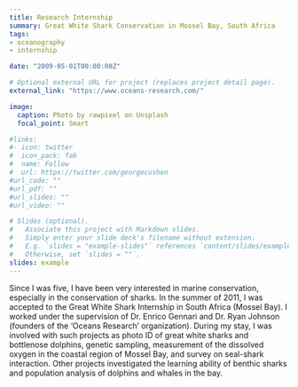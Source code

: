 ```yaml
---
title: Research Internship
summary: Great White Shark Conservation in Mossel Bay, South Africa
tags:
- oceanography
- internship

date: "2009-05-01T00:00:00Z"

# Optional external URL for project (replaces project detail page).
external_link: "https://www.oceans-research.com/"

image:
  caption: Photo by rawpixel on Unsplash
  focal_point: Smart

#links:
#- icon: twitter
#  icon_pack: fab
#  name: Follow
#  url: https://twitter.com/georgecushen
#url_code: ""
#url_pdf: ""
#url_slides: ""
#url_video: ""

# Slides (optional).
#   Associate this project with Markdown slides.
#   Simply enter your slide deck's filename without extension.
#   E.g. `slides = "example-slides"` references `content/slides/example-slides.md`.
#   Otherwise, set `slides = ""`.
slides: example
---
```


Since I was five, I have been very interested in marine conservation, especially in the conservation of sharks. In the summer of 2011, I was accepted to the Great White Shark Internship in South Africa (Mossel Bay). I worked under the supervision of Dr. Enrico Gennari and Dr. Ryan Johnson (founders of the ‘Oceans Research’ organization). During my stay, I was involved with such projects as photo ID of great white sharks and bottlenose dolphins, genetic sampling, measurement of the dissolved oxygen in the coastal region of Mossel Bay, and survey on seal-shark interaction. Other projects investigated the learning ability of benthic sharks and population analysis of dolphins and whales in the bay. 




